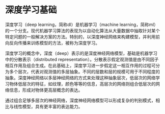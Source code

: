 # 深度学习基础



深度学习（deep learning，简称dl）是机器学习（machine learning，简称ml）的一个分支。现代机器学习算法的表现为以自动化算法从大量数据中抽取针对某个特定问题的一般解决方案的方法。特别的，以深度神经网络来构建模型，并利用前向反向传播来训练模型的方法，被称为深度学习。

深度学习的概念中，深度（deep）表示的是深度神经网络模型，基础是机器学习中的分散表示（distributed representation）。分散表示假定观测值是由不同因子相互作用及组合生成。在此基础上，深度学习进一步假定这一相互作用的过程可分为多个层次，代表对观测值的多层抽象。不同的层数和层的规模可用于不同程度的抽象。深度神经网络以多层神经网络的方式来处理这种抽象层次，低层次的网络学习物体低层次的特征，如纹理，颜色等等的信息，高层次的网络则组合低层次的网络信息，形成对物体更高层概念的表达。

通过组合足够多层次的神经网络，深度神经网络模型可以形成复杂的判别模式，相比与线性模型，具有更丰富的表达能力。
